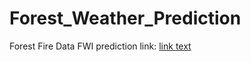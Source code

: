 # Forest_Weather_Prediction
Forest Fire Data FWI prediction link:
[link text](http://forestfireprediction-env.eba-haja5pwq.ap-south-1.elasticbeanstalk.com/predictdata)
